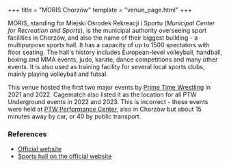 +++
title = "MORIS Chorzów"
template = "venue_page.html"
+++

MORIS, standing for Miejski Ośrodek Rekreacji i Sportu (_Municipal Center for Recreation and Sports_), is the municipal authority overseeing sport facilities in Chorzów, and also the name of their biggest building - a multipurpose sports hall. It has a capacity of up to 1500 spectators with floor seating. The hall's history includes European-level volleyball, handball, boxing and MMA events, judo, karate, dance competitions and many other events. It is also used as training facility for several local sports clubs, mainly playing volleyball and futsal.

This venue hosted the first two major events by [Prime Time Wrestling](@/o/ptw.md) in 2021 and 2022.
Cagematch also listed it as the location for all PTW Underground events in 2022 and 2023. This is incorrect - these events were held at [PTW Performance Center](@/v/ptw-targowa.md), also in Chorzów but about 15 minutes away by car, or 40 by public transport.

### References

* [Official website](https://moris.chorzow.pl/)
* [Sports hall on the official website](https://moris.chorzow.pl/obiekty/hala-dabrowskiego/)
